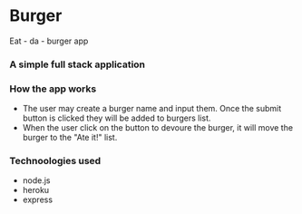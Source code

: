 # Burger
Eat - da - burger app 

### A simple full stack application

### How the app works
* The user may create a burger name and input them. Once the submit button is clicked they will be added to burgers list. 
* When the user click on the button to devoure the burger, it will move the burger to the "Ate it!" list.

### Technoologies used 
* node.js
* heroku
* express